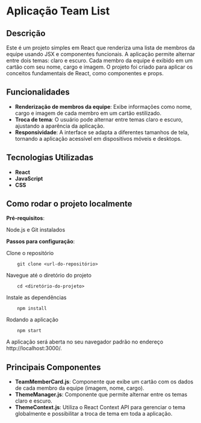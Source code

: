# Aplicação Team List

## Descrição

Este é um projeto simples em React que renderiza uma lista de membros da equipe usando JSX e componentes funcionais. A aplicação permite alternar entre dois temas: claro e escuro. Cada membro da equipe é exibido em um cartão com seu nome, cargo e imagem. O projeto foi criado para aplicar os conceitos fundamentais de React, como componentes e props.

## Funcionalidades

- **Renderização de membros da equipe**: Exibe informações como nome, cargo e imagem de cada membro em um cartão estilizado.
- **Troca de tema**: O usuário pode alternar entre temas claro e escuro, ajustando a aparência da aplicação.
- **Responsividade**: A interface se adapta a diferentes tamanhos de tela, tornando a aplicação acessível em dispositivos móveis e desktops.

## Tecnologias Utilizadas
- **React**
- **JavaScript**
- **CSS**

## Como rodar o projeto localmente

**Pré-requisitos**:

Node.js e Git instalados

**Passos para configuração**:

Clone o repositório

        git clone <url-do-repositório>

Navegue até o diretório do projeto

        cd <diretório-do-projeto>

Instale as dependências

        npm install

Rodando a aplicação

        npm start

A aplicação será aberta no seu navegador padrão no endereço http://localhost:3000/.

## Principais Componentes
- **TeamMemberCard.js**: Componente que exibe um cartão com os dados de cada membro da equipe (imagem, nome, cargo).
- **ThemeManager.js**: Componente que permite alternar entre os temas claro e escuro.
- **ThemeContext.js**: Utiliza o React Context API para gerenciar o tema globalmente e possibilitar a troca de tema em toda a aplicação.
